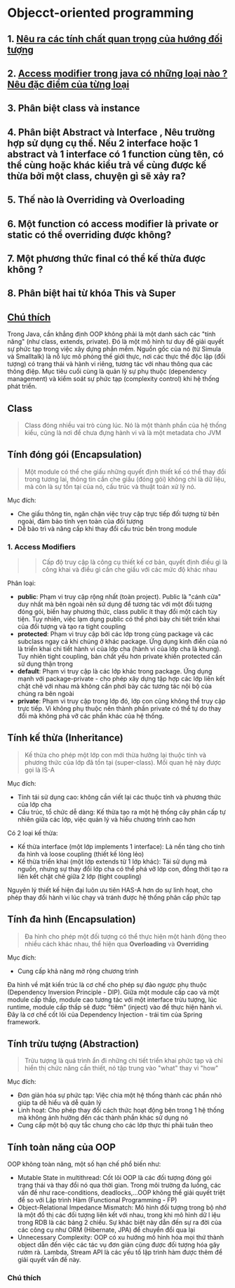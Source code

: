 # Objecct-oriented programming

## 1. [Nêu ra các tính chất quan trọng của hướng đối tượng](#tính-đóng-gói-encapsulation)
## 2. [Access modifier trong java có những loại nào ? Nêu đặc điểm của từng loại](#1-access-modifiers)
## 3. Phân biệt class và instance
## 4. Phân biệt Abstract và Interface , Nêu trường hợp sử dụng cụ thể. Nếu 2 interface hoặc 1 abstract và 1 interface có 1 function cùng tên, có thể cùng hoặc khác kiểu trả về cùng được kế thừa bởi một class, chuyện gì sẽ xảy ra?
## 5. Thế nào là Overriding và Overloading
## 6. Một function có access modifier là private or static có thể overriding được không?
## 7. Một phương thức final có thể kế thừa được không ?
## 8. Phân biệt hai từ khóa This và Super

[Chú thích](#chú-thích)
---
Trong Java, cần khẳng định OOP không phải là một danh sách các "tính năng" (như class, extends, private). Đó là một mô hình tư duy để giải quyết sự phức tạp trong việc xây dựng phần mềm. Nguồn gốc của nó (từ Simula và Smalltalk) là nỗ lực mô phỏng thế giới thực, nơi các thực thể độc lập (đối tượng) có trạng thái và hành vi riêng, tương tác với nhau thông qua các thông điệp. Mục tiêu cuối cùng là quản lý sự phụ thuộc (dependency management) và kiểm soát sự phức tạp (complexity control) khi hệ thống phát triển.

## Class
> Class đóng nhiều vai trò cùng lúc. Nó là một thành phần của hệ thống kiểu, cũng là nơi để chưa đựng hành vi và là một metadata cho JVM
## Tính đóng gói (Encapsulation)
>Một module có thể che giấu những quyết định thiết kế có thể thay đổi trong tương lai, thông tin cần che giấu (đóng gói) không chỉ là dữ liệu, mà còn là sự tồn tại của nó, cấu trúc và thuật toán xử lý nó. 

Mục đích: 

- Che giấu thông tin, ngăn chặn việc truy cập trực tiếp đối tượng từ bên ngoài, đảm bảo tính vẹn toàn của đối tượng
- Dễ bảo trì và nâng cấp khi thay đổi cấu trúc bên trong module

### 1. Access Modifiers
>>Cấp độ truy cập là công cụ thiết kế cơ bản, quyết định điều gì là công khai và điều gì cần che giấu với các mức độ khác nhau

Phân loại:
- **public**: Phạm vi truy cập rộng nhất (toàn project). Public là "cánh cửa" duy nhất mà bên ngoài nên sử dụng để tương tác với một đối tượng đóng gói, biến hay phương thức, class public ít thay đổi một cách tùy tiện. Tuy nhiên, việc lạm dụng public có thể phơi bày chi tiết triển khai của đối tượng và tạo ra tight coupling
- **protected**: Phạm vi truy cập bởi các lớp trong cùng package và các subclass ngay cả khi chúng ở khác package. Ứng dụng kinh điển của nó là triển khai chi tiết hành vi của lớp cha (hành vi của lớp cha là khung). Tuy nhiên tight coupling, bản chất yếu hơn private khiến protected cần sử dụng thận trọng
- **default**: Phạm vi truy cập là các lớp khác trong package. Ứng dụng mạnh với package-private - cho phép xây dựng tập hợp các lớp liên kết chặt chẽ với nhau mà không cần phơi bày các tương tác nội bộ của chúng ra bên ngoài
- **private**: Phạm vi truy cập trong lớp đó, lớp con cũng không thể truy cập trực tiếp. Vì không phụ thuộc nên thành phần private có thể tự do thay đổi mà không phá vỡ các phần khác của hệ thống.
## Tính kế thừa (Inheritance)
>Kế thừa cho phép một lớp con mới thừa hưởng lại thuộc tính và phương thức của lớp đã tồn tại (super-class). Mối quan hệ này được gọi là IS-A

Mục đích:
- Tính tái sử dụng cao: không cần viết lại các thuộc tính và phương thức của lớp cha
- Cấu trúc, tổ chức dễ dàng: Kế thừa tạo ra một hệ thống cây phân cấp tự nhiên giữa các lớp, việc quản lý và hiểu chương trình cao hơn

Có 2 loại kế thừa: 
- Kế thừa interface (một lớp implements 1 interface): Là nền tảng cho tính đa hình và loose coupling (thiết kế lỏng lẻo)
- Kế thừa triển khai (một lớp extends từ 1 lớp khác): Tái sử dụng mã nguồn, nhưng sự thay đổi lớp cha có thể phá vỡ lớp con, đồng thời tạo ra liên kết chặt chẽ giữa 2 lớp (tight coupling)

Nguyên lý thiết kế hiện đại luôn ưu tiên HAS-A hơn do sự linh hoạt, cho phép thay đổi hành vi lúc chạy và tránh được hệ thống phân cấp phức tạp
## Tính đa hình (Encapsulation)
>Đa hình cho phép một đối tượng có thể thực hiện một hành động theo nhiều cách khác nhau, thể hiện qua **Overloading** và **Overriding**

Mục đích:
- Cung cấp khả năng mở rộng chương trình 

Đa hình về mặt kiến trúc là cơ chế cho phép sự đảo ngược phụ thuộc (Dependency Inversion Principle - DIP). Giữa một module cấp cao và một module cấp thấp, module cao tương tác với một interface trừu tượng, lúc runtime, module cấp thấp sẽ được "tiêm" (inject) vào để thực hiện hành vi. Đây là cơ chế cốt lõi của Dependency Injection - trái tim của Spring framework.
## Tính trừu tượng (Abstraction)
>Trừu tượng là quá trình ẩn đi những chi tiết triển khai phức tạp và chỉ hiển thị chức năng cần thiết, nó tập trung vào "what" thay vì "how"

Mục đích:
- Đơn giản hóa sự phức tạp: Việc chia một hệ thống thành các phần nhỏ giúp ta dễ hiểu và dễ quản lý
- Linh hoạt: Cho phép thay đổi cách thức hoạt động bên trong 1 hệ thống mà không ảnh hưởng đến các thành phần khác sử dụng nó
- Cung cấp một bộ quy tắc chung cho các lớp thực thi phải tuân theo
 

## Tính toàn năng của OOP
OOP không toàn năng, một số hạn chế phổ biến như:
- Mutable State in multithread: Cốt lõi OOP là các đối tượng đóng gói trạng thái và thay đổi nó qua thời gian. Trong môi trường đa luồng, các vấn đề như race-conditions, deadlocks,...OOP không thể giải quyết triệt để so với Lập trình Hàm (Functional Programming - FP)
- Object-Relational Impedance Mismatch: Mô hình đối tượng trong bộ nhớ là một đồ thị các đối tượng liên kết với nhau, trong khi mô hình dữ  l iệu trong RDB là các bảng 2 chiều. Sự khác biệt này dẫn đến sự ra đời của các công cụ như ORM (Hibernate, JPA) để chuyển đổi qua lại
- Unnecessary Complexity: OOP có xu hướng mô hình hóa mọi thứ thành object dẫn đến việc các tác vụ đơn giản cũng được đối tượng hóa gây rườm rà. Lambda, Stream API là các yếu tố lập trình hàm được thêm để giải quyết vấn đề này.


### Chú thích
